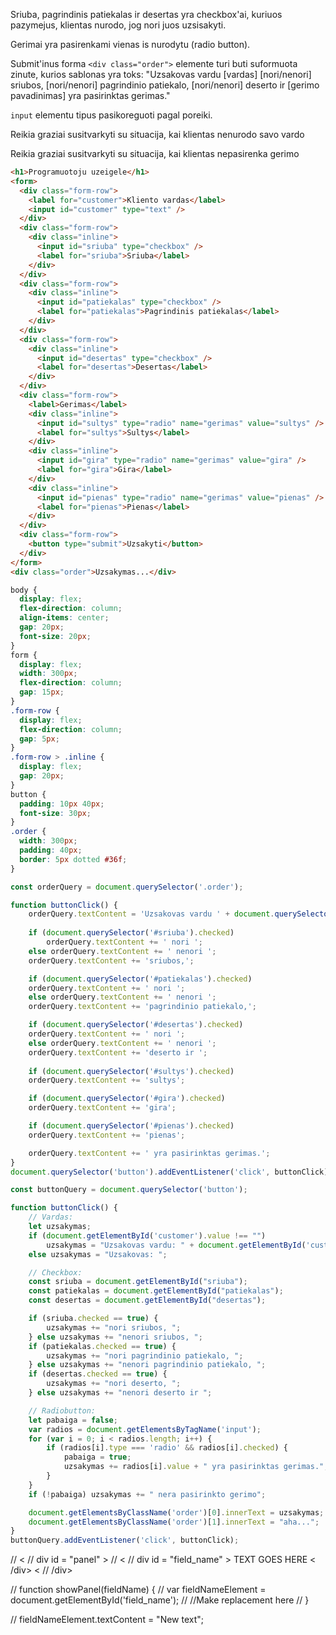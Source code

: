 Sriuba, pagrindinis patiekalas ir desertas yra checkbox'ai, kuriuos pazymejus, klientas nurodo, jog nori juos uzsisakyti.

Gerimai yra pasirenkami vienas is nurodytu (radio button).

Submit'inus forma `<div class="order">` elemente turi buti suformuota zinute, kurios sablonas yra toks:
"Uzsakovas vardu [vardas] [nori/nenori] sriubos, [nori/nenori] pagrindinio patiekalo, [nori/nenori] deserto ir [gerimo pavadinimas] yra pasirinktas gerimas."

`input` elementu tipus pasikoreguoti pagal poreiki.

Reikia graziai susitvarkyti su situacija, kai klientas nenurodo savo vardo

Reikia graziai susitvarkyti su situacija, kai klientas nepasirenka gerimo

```html
<h1>Programuotoju uzeigele</h1>
<form>
  <div class="form-row">
    <label for="customer">Kliento vardas</label>
    <input id="customer" type="text" />
  </div>
  <div class="form-row">
    <div class="inline">
      <input id="sriuba" type="checkbox" />
      <label for="sriuba">Sriuba</label>
    </div>
  </div>
  <div class="form-row">
    <div class="inline">
      <input id="patiekalas" type="checkbox" />
      <label for="patiekalas">Pagrindinis patiekalas</label>
    </div>
  </div>
  <div class="form-row">
    <div class="inline">
      <input id="desertas" type="checkbox" />
      <label for="desertas">Desertas</label>
    </div>
  </div>
  <div class="form-row">
    <label>Gerimas</label>
    <div class="inline">
      <input id="sultys" type="radio" name="gerimas" value="sultys" />
      <label for="sultys">Sultys</label>
    </div>
    <div class="inline">
      <input id="gira" type="radio" name="gerimas" value="gira" />
      <label for="gira">Gira</label>
    </div>
    <div class="inline">
      <input id="pienas" type="radio" name="gerimas" value="pienas" />
      <label for="pienas">Pienas</label>
    </div>
  </div>
  <div class="form-row">
    <button type="submit">Uzsakyti</button>
  </div>
</form>
<div class="order">Uzsakymas...</div>
```

```css
body {
  display: flex;
  flex-direction: column;
  align-items: center;
  gap: 20px;
  font-size: 20px;
}
form {
  display: flex;
  width: 300px;
  flex-direction: column;
  gap: 15px;
}
.form-row {
  display: flex;
  flex-direction: column;
  gap: 5px;
}
.form-row > .inline {
  display: flex;
  gap: 20px;
}
button {
  padding: 10px 40px;
  font-size: 30px;
}
.order {
  width: 300px;
  padding: 40px;
  border: 5px dotted #36f;
}
```
```js
const orderQuery = document.querySelector('.order');

function buttonClick() {
    orderQuery.textContent = 'Uzsakovas vardu ' + document.querySelector('#customer').value;
    
    if (document.querySelector('#sriuba').checked)
        orderQuery.textContent += ' nori ';
    else orderQuery.textContent += ' nenori ';
    orderQuery.textContent += 'sriubos,';

    if (document.querySelector('#patiekalas').checked)
    orderQuery.textContent += ' nori ';
    else orderQuery.textContent += ' nenori ';
    orderQuery.textContent += 'pagrindinio patiekalo,';

    if (document.querySelector('#desertas').checked)
    orderQuery.textContent += ' nori ';
    else orderQuery.textContent += ' nenori ';
    orderQuery.textContent += 'deserto ir ';
    
    if (document.querySelector('#sultys').checked)
    orderQuery.textContent += 'sultys';

    if (document.querySelector('#gira').checked)
    orderQuery.textContent += 'gira';

    if (document.querySelector('#pienas').checked)
    orderQuery.textContent += 'pienas';

    orderQuery.textContent += ' yra pasirinktas gerimas.';    
}
document.querySelector('button').addEventListener('click', buttonClick);
```
```js
const buttonQuery = document.querySelector('button');

function buttonClick() {
    // Vardas:
    let uzsakymas;
    if (document.getElementById('customer').value !== "")
        uzsakymas = "Uzsakovas vardu: " + document.getElementById('customer').value + " ";
    else uzsakymas = "Uzsakovas: ";

    // Checkbox:
    const sriuba = document.getElementById("sriuba");
    const patiekalas = document.getElementById("patiekalas");
    const desertas = document.getElementById("desertas");

    if (sriuba.checked == true) {
        uzsakymas += "nori sriubos, ";
    } else uzsakymas += "nenori sriubos, ";
    if (patiekalas.checked == true) {
        uzsakymas += "nori pagrindinio patiekalo, ";
    } else uzsakymas += "nenori pagrindinio patiekalo, ";
    if (desertas.checked == true) {
        uzsakymas += "nori deserto, ";
    } else uzsakymas += "nenori deserto ir ";

    // Radiobutton:
    let pabaiga = false;
    var radios = document.getElementsByTagName('input');
    for (var i = 0; i < radios.length; i++) {
        if (radios[i].type === 'radio' && radios[i].checked) {
            pabaiga = true;
            uzsakymas += radios[i].value + " yra pasirinktas gerimas.";
        }
    }
    if (!pabaiga) uzsakymas += " nera pasirinkto gerimo";

    document.getElementsByClassName('order')[0].innerText = uzsakymas;
    document.getElementsByClassName('order')[1].innerText = "aha...";
}
buttonQuery.addEventListener('click', buttonClick);
```

// <
// div id = "panel" >
//     <
//     div id = "field_name" > TEXT GOES HERE < /div> <
//     /div>

// function showPanel(fieldName) {
//     var fieldNameElement = document.getElementById('field_name');
//     //Make replacement here
// }

// fieldNameElement.textContent = "New text";